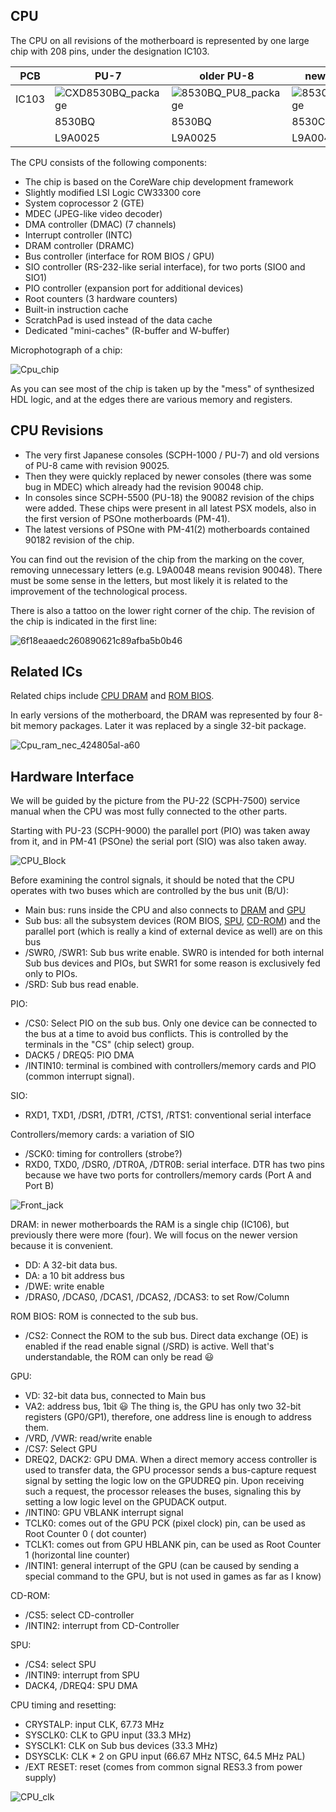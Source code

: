 ## CPU

The CPU on all revisions of the motherboard is represented by one large chip with 208 pins, under the designation IC103.

|PCB|PU-7|older PU-8|newer PU-8|PU-18|PU-20|PU-22|PU-23|PM-41|PM-41(2)|
|---|---|---|---|---|---|---|---|---|---|
|IC103|![CXD8530BQ_package](/wiki/imgstore/CXD8530BQ_package.jpg)|![8530BQ_PU8_package](/wiki/imgstore/8530BQ_PU8_package.jpg)|![8530CQ_package](/wiki/imgstore/8530CQ_package.jpg)|![CXD8606AQ_package](/wiki/imgstore/CXD8606AQ_package.jpg)|![CXD8606BQ_package](/wiki/imgstore/CXD8606BQ_package.jpg)|![8606BQ_PU22_package](/wiki/imgstore/8606BQ_PU22_package.jpg)|![8606BQ_PU23_package](/wiki/imgstore/8606BQ_PU23_package.jpg)|![8606BQ_PM41_package](/wiki/imgstore/8606BQ_PM41_package.jpg)|![CXD8606CQ_package](/wiki/imgstore/CXD8606CQ_package.jpg)|
||8530BQ|8530BQ|8530CQ|8606AQ|8606BQ|8606BQ|8606BQ|8606BQ|8606CQ|
||L9A0025|L9A0025|L9A0048|L9A0082|L9B0082|L9B0082|L9B0082|L9B0082|L9A0182|

The CPU consists of the following components:

- The chip is based on the CoreWare chip development framework
- Slightly modified LSI Logic CW33300 core
- System coprocessor 2 (GTE)
- MDEC (JPEG-like video decoder)
- DMA controller (DMAC) (7 channels)
- Interrupt controller (INTC)
- DRAM controller (DRAMC)
- Bus controller (interface for ROM BIOS / GPU)
- SIO controller (RS-232-like serial interface), for two ports (SIO0 and SIO1)
- PIO controller (expansion port for additional devices)
- Root counters (3 hardware counters)
- Built-in instruction cache
- ScratchPad is used instead of the data cache
- Dedicated "mini-caches" (R-buffer and W-buffer)

Microphotograph of a chip:

![Cpu_chip](/wiki/imgstore/Cpu_chip.jpg)

As you can see most of the chip is taken up by the "mess" of synthesized HDL logic, and at the edges there are various memory and registers.

## CPU Revisions

- The very first Japanese consoles (SCPH-1000 / PU-7) and old versions of PU-8 came with revision 90025.
- Then they were quickly replaced by newer consoles (there was some bug in MDEC) which already had the revision 90048 chip.
- In consoles since SCPH-5500 (PU-18) the 90082 revision of the chips were added. These chips were present in all latest PSX models, also in the first version of PSOne motherboards (PM-41).
- The latest versions of PSOne with PM-41(2) motherboards contained 90182 revision of the chip.

You can find out the revision of the chip from the marking on the cover, removing unnecessary letters (e.g. L9A0048 means revision 90048). There must be some sense in the letters, but most likely it is related to the improvement of the technological process.

There is also a tattoo on the lower right corner of the chip. The revision of the chip is indicated in the first line:

![6f18eaaedc260890621c89afba5b0b46](/wiki/imgstore/6f18eaaedc260890621c89afba5b0b46.jpg)

## Related ICs

Related chips include [CPU DRAM](dram.md) and [ROM BIOS](bios.md).

In early versions of the motherboard, the DRAM was represented by four 8-bit memory packages. Later it was replaced by a single 32-bit package.

![Cpu_ram_nec_424805al-a60](/wiki/imgstore/Cpu_ram_nec_424805al-a60.jpg)

## Hardware Interface

We will be guided by the picture from the PU-22 (SCPH-7500) service manual when the CPU was most fully connected to the other parts.

Starting with PU-23 (SCPH-9000) the parallel port (PIO) was taken away from it, and in PM-41 (PSOne) the serial port (SIO) was also taken away.

![CPU_Block](/wiki/imgstore/CPU_Block.jpg)

Before examining the control signals, it should be noted that the CPU operates with two buses which are controlled by the bus unit (B/U):
- Main bus: runs inside the CPU and also connects to [DRAM](dram.md) and [GPU](gpu.md)
- Sub bus: all the subsystem devices (ROM BIOS, [SPU](spu.md), [CD-ROM](cd.md)) and the parallel port (which is really a kind of external device as well) are on this bus
- /SWR0, /SWR1: Sub bus write enable. SWR0 is intended for both internal Sub bus devices and PIOs, but SWR1 for some reason is exclusively fed only to PIOs.
- /SRD: Sub bus read enable.

PIO:
- /CS0: Select PIO on the sub bus. Only one device can be connected to the bus at a time to avoid bus conflicts. This is controlled by the terminals in the "CS" (chip select) group.
- DACK5 / DREQ5: PIO DMA
- /INTIN10: terminal is combined with controllers/memory cards and PIO (common interrupt signal).

SIO:
- RXD1, TXD1, /DSR1, /DTR1, /CTS1, /RTS1: conventional serial interface

Controllers/memory cards: a variation of SIO
- /SCK0: timing for controllers (strobe?)
- RXD0, TXD0, /DSR0, /DTR0A, /DTR0B: serial interface. DTR has two pins because we have two ports for controllers/memory cards (Port A and Port B)

![Front_jack](/wiki/imgstore/Front_jack.jpg)

DRAM: in newer motherboards the RAM is a single chip (IC106), but previously there were more (four). We will focus on the newer version because it is convenient.
- DD: A 32-bit data bus.
- DA: a 10 bit address bus
- /DWE: write enable
- /DRAS0, /DCAS0, /DCAS1, /DCAS2, /DCAS3: to set Row/Column

ROM BIOS: ROM is connected to the sub bus.
- /CS2: Connect the ROM to the sub bus. Direct data exchange (OE) is enabled if the read enable signal (/SRD) is active. Well that's understandable, the ROM can only be read :smiley:

GPU:
- VD: 32-bit data bus, connected to Main bus
- VA2: address bus, 1bit :smiley: The thing is, the GPU has only two 32-bit registers (GP0/GP1), therefore, one address line is enough to address them.
- /VRD, /VWR: read/write enable
- /CS7: Select GPU
- DREQ2, DACK2: GPU DMA. When a direct memory access controller is used to transfer data, the GPU 
processor sends a bus-capture request signal by setting the logic low on the GPUDREQ pin. Upon receiving such a request, the processor releases the buses, signaling this by setting a low logic level on the GPUDACK output.
- /INTIN0: GPU VBLANK interrupt signal
- TCLK0: comes out of the GPU PCK (pixel clock) pin, can be used as Root Counter 0 ( dot counter)
- TCLK1: comes out from GPU HBLANK pin, can be used as Root Counter 1 (horizontal line counter)
- /INTIN1: general interrupt of the GPU (can be caused by sending a special command to the GPU, but is not used in games as far as I know)

CD-ROM: 
- /CS5: select CD-controller
- /INTIN2: interrupt from CD-Controller

SPU:
- /CS4: select SPU
- /INTIN9: interrupt from SPU
- DACK4, /DREQ4: SPU DMA

CPU timing and resetting:
- CRYSTALP: input CLK, 67.73 MHz
- SYSCLK0: CLK to GPU input (33.3 MHz)
- SYSCLK1: CLK on Sub bus devices (33.3 MHz)
- DSYSCLK: CLK * 2 on GPU input (66.67 MHz NTSC, 64.5 MHz PAL)
- /EXT RESET: reset (comes from common signal RES3.3 from power supply)

![CPU_clk](/wiki/imgstore/CPU_clk.jpg)
